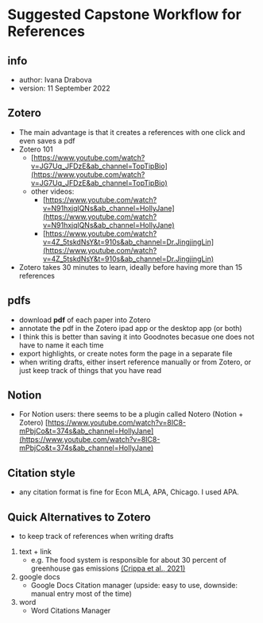 # Suggested Capstone Workflow for References
## info
- author: Ivana Drabova
- version: 11 September 2022

## Zotero

- The main advantage is that it creates a references with one click and even saves a pdf
- Zotero 101
    - [https://www.youtube.com/watch?v=JG7Uq_JFDzE&ab_channel=TopTipBio](https://www.youtube.com/watch?v=JG7Uq_JFDzE&ab_channel=TopTipBio)
  - other videos: 
    - [https://www.youtube.com/watch?v=N91hxjqlQNs&ab_channel=HollyJane](https://www.youtube.com/watch?v=N91hxjqlQNs&ab_channel=HollyJane)
    - [https://www.youtube.com/watch?v=4Z_5tskdNsY&t=910s&ab_channel=Dr.JingjingLin](https://www.youtube.com/watch?v=4Z_5tskdNsY&t=910s&ab_channel=Dr.JingjingLin)
- Zotero takes 30 minutes to learn, ideally before having more than 15 references
## pdfs
- download **pdf** of each paper into Zotero
- annotate the pdf in the Zotero ipad app or the desktop app (or both) 
- I think this is better than saving it into Goodnotes becasue one does not have to name it each time
- export highlights, or create notes form the page in a separate file
- when writing drafts, either insert reference manually or from Zotero, or just keep track of things that you have read

## Notion
- For Notion users: there seems to be a plugin called Notero (Notion + Zotero)  [https://www.youtube.com/watch?v=8IC8-mPbjCo&t=374s&ab_channel=HollyJane](https://www.youtube.com/watch?v=8IC8-mPbjCo&t=374s&ab_channel=HollyJane)

## Citation style

- any citation format is fine for Econ MLA, APA, Chicago. I used APA.

## Quick Alternatives to Zotero

- to keep track of references when writing drafts
1. text + link
    - e.g. The food system is responsible for about 30 percent of greenhouse gas emissions [(Crippa et al., 2021)](https://www.nature.com/articles/s43016-021-00225-9)
2. google docs
    - Google Docs Citation manager (upside: easy to use, downside: manual entry most of the time)
3. word 
    - Word Citations Manager
